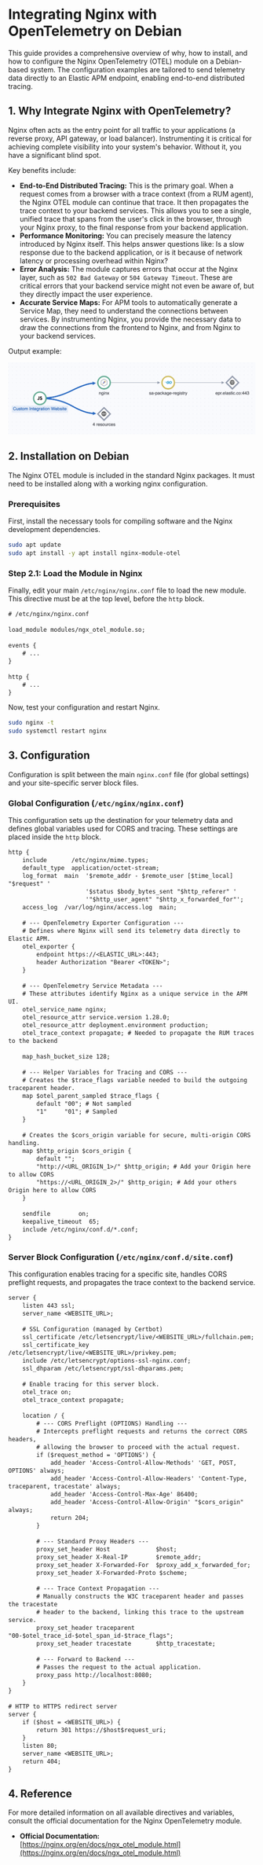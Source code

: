 # Integrating Nginx with OpenTelemetry on Debian

This guide provides a comprehensive overview of why, how to install, and how to configure the Nginx OpenTelemetry (OTEL) module on a Debian-based system. The configuration examples are tailored to send telemetry data directly to an Elastic APM endpoint, enabling end-to-end distributed tracing.

## 1. Why Integrate Nginx with OpenTelemetry?

Nginx often acts as the entry point for all traffic to your applications (a reverse proxy, API gateway, or load balancer). Instrumenting it is critical for achieving complete visibility into your system's behavior. Without it, you have a significant blind spot.

Key benefits include:

*   **End-to-End Distributed Tracing:** This is the primary goal. When a request comes from a browser with a trace context (from a RUM agent), the Nginx OTEL module can continue that trace. It then propagates the trace context to your backend services. This allows you to see a single, unified trace that spans from the user's click in the browser, through your Nginx proxy, to the final response from your backend application.
*   **Performance Monitoring:** You can precisely measure the latency introduced by Nginx itself. This helps answer questions like: Is a slow response due to the backend application, or is it because of network latency or processing overhead within Nginx?
*   **Error Analysis:** The module captures errors that occur at the Nginx layer, such as `502 Bad Gateway` or `504 Gateway Timeout`. These are critical errors that your backend service might not even be aware of, but they directly impact the user experience.
*   **Accurate Service Maps:** For APM tools to automatically generate a Service Map, they need to understand the connections between services. By instrumenting Nginx, you provide the necessary data to draw the connections from the frontend to Nginx, and from Nginx to your backend services.

Output example:

![alt text](document_elastic_nginx_otel_instrumentation_1.png)

## 2. Installation on Debian

The Nginx OTEL module is included in the standard Nginx packages. It must need to be installed along with a working nginx configuration.

### Prerequisites

First, install the necessary tools for compiling software and the Nginx development dependencies.

```bash
sudo apt update
sudo apt install -y apt install nginx-module-otel
```

### Step 2.1: Load the Module in Nginx

Finally, edit your main `/etc/nginx/nginx.conf` file to load the new module. This directive must be at the top level, before the `http` block.

```nginx
# /etc/nginx/nginx.conf

load_module modules/ngx_otel_module.so;

events {
    # ...
}

http {
    # ...
}
```

Now, test your configuration and restart Nginx.

```bash
sudo nginx -t
sudo systemctl restart nginx
```

## 3. Configuration

Configuration is split between the main `nginx.conf` file (for global settings) and your site-specific server block files.

### Global Configuration (`/etc/nginx/nginx.conf`)

This configuration sets up the destination for your telemetry data and defines global variables used for CORS and tracing. These settings are placed inside the `http` block.

```nginx
http {
    include       /etc/nginx/mime.types;
    default_type  application/octet-stream;
    log_format  main  '$remote_addr - $remote_user [$time_local] "$request" '
                      '$status $body_bytes_sent "$http_referer" '
                      '"$http_user_agent" "$http_x_forwarded_for"';
    access_log  /var/log/nginx/access.log  main;

    # --- OpenTelemetry Exporter Configuration ---
    # Defines where Nginx will send its telemetry data directly to Elastic APM.
    otel_exporter {
        endpoint https://<ELASTIC_URL>:443;
        header Authorization "Bearer <TOKEN>";
    }

    # --- OpenTelemetry Service Metadata ---
    # These attributes identify Nginx as a unique service in the APM UI.
    otel_service_name nginx;
    otel_resource_attr service.version 1.28.0;
    otel_resource_attr deployment.environment production;
    otel_trace_context propagate; # Needed to propagate the RUM traces to the backend

    map_hash_bucket_size 128;

    # --- Helper Variables for Tracing and CORS ---
    # Creates the $trace_flags variable needed to build the outgoing traceparent header.
    map $otel_parent_sampled $trace_flags {
        default "00"; # Not sampled
        "1"     "01"; # Sampled
    }

    # Creates the $cors_origin variable for secure, multi-origin CORS handling.
    map $http_origin $cors_origin {
        default "";
        "http://<URL_ORIGIN_1>/" $http_origin; # Add your Origin here to allow CORS
        "https://<URL_ORIGIN_2>/" $http_origin; # Add your others Origin here to allow CORS
    }
    
    sendfile        on;
    keepalive_timeout  65;
    include /etc/nginx/conf.d/*.conf;
}
```

### Server Block Configuration (`/etc/nginx/conf.d/site.conf`)

This configuration enables tracing for a specific site, handles CORS preflight requests, and propagates the trace context to the backend service.

```nginx
server {
    listen 443 ssl;
    server_name <WEBSITE_URL>;

    # SSL Configuration (managed by Certbot)
    ssl_certificate /etc/letsencrypt/live/<WEBSITE_URL>/fullchain.pem;
    ssl_certificate_key /etc/letsencrypt/live/<WEBSITE_URL>/privkey.pem;
    include /etc/letsencrypt/options-ssl-nginx.conf;
    ssl_dhparam /etc/letsencrypt/ssl-dhparams.pem;

    # Enable tracing for this server block.
    otel_trace on;
    otel_trace_context propagate;

    location / {
        # --- CORS Preflight (OPTIONS) Handling ---
        # Intercepts preflight requests and returns the correct CORS headers,
        # allowing the browser to proceed with the actual request.
        if ($request_method = 'OPTIONS') {
            add_header 'Access-Control-Allow-Methods' 'GET, POST, OPTIONS' always;
            add_header 'Access-Control-Allow-Headers' 'Content-Type, traceparent, tracestate' always;
            add_header 'Access-Control-Max-Age' 86400;
            add_header 'Access-Control-Allow-Origin' "$cors_origin" always;
            return 204;
        }

        # --- Standard Proxy Headers ---
        proxy_set_header Host             $host;
        proxy_set_header X-Real-IP        $remote_addr;
        proxy_set_header X-Forwarded-For  $proxy_add_x_forwarded_for;
        proxy_set_header X-Forwarded-Proto $scheme;

        # --- Trace Context Propagation ---
        # Manually constructs the W3C traceparent header and passes the tracestate
        # header to the backend, linking this trace to the upstream service.
        proxy_set_header traceparent      "00-$otel_trace_id-$otel_span_id-$trace_flags";
        proxy_set_header tracestate       $http_tracestate;

        # --- Forward to Backend ---
        # Passes the request to the actual application.
        proxy_pass http://localhost:8080;
    }
}

# HTTP to HTTPS redirect server
server {
    if ($host = <WEBSITE_URL>) {
        return 301 https://$host$request_uri;
    }
    listen 80;
    server_name <WEBSITE_URL>;
    return 404;
}
```

## 4. Reference

For more detailed information on all available directives and variables, consult the official documentation for the Nginx OpenTelemetry module.

*   **Official Documentation:** [https://nginx.org/en/docs/ngx_otel_module.html](https://nginx.org/en/docs/ngx_otel_module.html)
